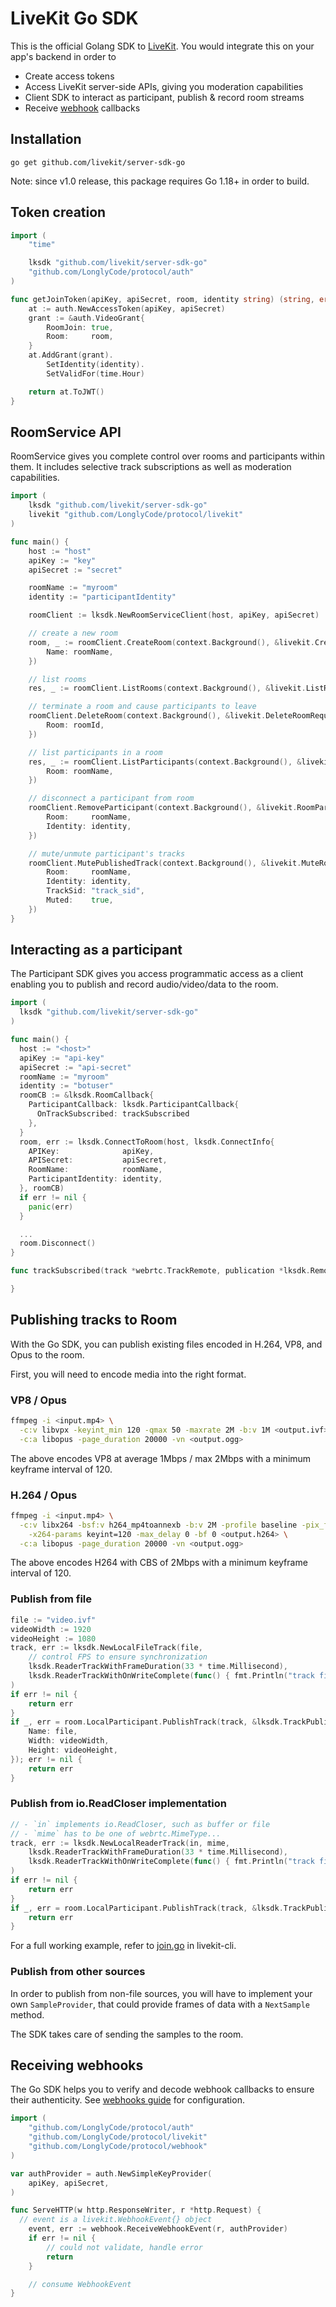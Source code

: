 # LiveKit Go SDK

This is the official Golang SDK to [LiveKit](https://docs.livekit.io). You would integrate this on your app's backend in order to

-   Create access tokens
-   Access LiveKit server-side APIs, giving you moderation capabilities
-   Client SDK to interact as participant, publish & record room streams
-   Receive [webhook](https://docs.livekit.io/guides/webhooks/) callbacks

## Installation

```shell
go get github.com/livekit/server-sdk-go
```

Note: since v1.0 release, this package requires Go 1.18+ in order to build.

## Token creation

```go
import (
	"time"

	lksdk "github.com/livekit/server-sdk-go"
	"github.com/LonglyCode/protocol/auth"
)

func getJoinToken(apiKey, apiSecret, room, identity string) (string, error) {
	at := auth.NewAccessToken(apiKey, apiSecret)
	grant := &auth.VideoGrant{
		RoomJoin: true,
		Room:     room,
	}
	at.AddGrant(grant).
		SetIdentity(identity).
		SetValidFor(time.Hour)

	return at.ToJWT()
}
```

## RoomService API

RoomService gives you complete control over rooms and participants within them. It includes selective track subscriptions as well as moderation capabilities.

```go
import (
	lksdk "github.com/livekit/server-sdk-go"
	livekit "github.com/LonglyCode/protocol/livekit"
)

func main() {
	host := "host"
	apiKey := "key"
	apiSecret := "secret"

	roomName := "myroom"
	identity := "participantIdentity"

    roomClient := lksdk.NewRoomServiceClient(host, apiKey, apiSecret)

    // create a new room
    room, _ := roomClient.CreateRoom(context.Background(), &livekit.CreateRoomRequest{
		Name: roomName,
	})

    // list rooms
    res, _ := roomClient.ListRooms(context.Background(), &livekit.ListRoomsRequest{})

    // terminate a room and cause participants to leave
    roomClient.DeleteRoom(context.Background(), &livekit.DeleteRoomRequest{
		Room: roomId,
	})

    // list participants in a room
    res, _ := roomClient.ListParticipants(context.Background(), &livekit.ListParticipantsRequest{
		Room: roomName,
	})

    // disconnect a participant from room
    roomClient.RemoveParticipant(context.Background(), &livekit.RoomParticipantIdentity{
		Room:     roomName,
		Identity: identity,
	})

    // mute/unmute participant's tracks
    roomClient.MutePublishedTrack(context.Background(), &livekit.MuteRoomTrackRequest{
		Room:     roomName,
		Identity: identity,
		TrackSid: "track_sid",
		Muted:    true,
	})
}
```

## Interacting as a participant

The Participant SDK gives you access programmatic access as a client enabling you to publish and record audio/video/data to the room.

```go
import (
  lksdk "github.com/livekit/server-sdk-go"
)

func main() {
  host := "<host>"
  apiKey := "api-key"
  apiSecret := "api-secret"
  roomName := "myroom"
  identity := "botuser"
  roomCB := &lksdk.RoomCallback{
	ParticipantCallback: lksdk.ParticipantCallback{
	  OnTrackSubscribed: trackSubscribed
  	},
  }
  room, err := lksdk.ConnectToRoom(host, lksdk.ConnectInfo{
  	APIKey:              apiKey,
  	APISecret:           apiSecret,
  	RoomName:            roomName,
  	ParticipantIdentity: identity,
  }, roomCB)
  if err != nil {
  	panic(err)
  }

  ...
  room.Disconnect()
}

func trackSubscribed(track *webrtc.TrackRemote, publication *lksdk.RemoteTrackPublication, rp *lksdk.RemoteParticipant) {

}
```

## Publishing tracks to Room

With the Go SDK, you can publish existing files encoded in H.264, VP8, and Opus to the room.

First, you will need to encode media into the right format.

### VP8 / Opus

```bash
ffmpeg -i <input.mp4> \
  -c:v libvpx -keyint_min 120 -qmax 50 -maxrate 2M -b:v 1M <output.ivf> \
  -c:a libopus -page_duration 20000 -vn <output.ogg>
```

The above encodes VP8 at average 1Mbps / max 2Mbps with a minimum keyframe interval of 120.

### H.264 / Opus

```bash
ffmpeg -i <input.mp4> \
  -c:v libx264 -bsf:v h264_mp4toannexb -b:v 2M -profile baseline -pix_fmt yuv420p \
    -x264-params keyint=120 -max_delay 0 -bf 0 <output.h264> \
  -c:a libopus -page_duration 20000 -vn <output.ogg>
```

The above encodes H264 with CBS of 2Mbps with a minimum keyframe interval of 120.

### Publish from file

```go
file := "video.ivf"
videoWidth := 1920
videoHeight := 1080
track, err := lksdk.NewLocalFileTrack(file,
	// control FPS to ensure synchronization
	lksdk.ReaderTrackWithFrameDuration(33 * time.Millisecond),
	lksdk.ReaderTrackWithOnWriteComplete(func() { fmt.Println("track finished") }),
)
if err != nil {
    return err
}
if _, err = room.LocalParticipant.PublishTrack(track, &lksdk.TrackPublicationOptions{
	Name: file,
	Width: videoWidth,
	Height: videoHeight,
}); err != nil {
    return err
}
```

### Publish from io.ReadCloser implementation

```go
// - `in` implements io.ReadCloser, such as buffer or file
// - `mime` has to be one of webrtc.MimeType...
track, err := lksdk.NewLocalReaderTrack(in, mime,
	lksdk.ReaderTrackWithFrameDuration(33 * time.Millisecond),
	lksdk.ReaderTrackWithOnWriteComplete(func() { fmt.Println("track finished") }),
)
if err != nil {
	return err
}
if _, err = room.LocalParticipant.PublishTrack(track, &lksdk.TrackPublicationOptions{}); err != nil {
    return err
}
```

For a full working example, refer to [join.go](https://github.com/livekit/livekit-cli/blob/main/cmd/livekit-cli/join.go) in livekit-cli.

### Publish from other sources

In order to publish from non-file sources, you will have to implement your own `SampleProvider`, that could provide frames of data with a `NextSample` method.

The SDK takes care of sending the samples to the room.

## Receiving webhooks

The Go SDK helps you to verify and decode webhook callbacks to ensure their authenticity.
See [webhooks guide](https://docs.livekit.io/guides/webhooks) for configuration.

```go
import (
	"github.com/LonglyCode/protocol/auth"
	"github.com/LonglyCode/protocol/livekit"
	"github.com/LonglyCode/protocol/webhook"
)

var authProvider = auth.NewSimpleKeyProvider(
	apiKey, apiSecret,
)

func ServeHTTP(w http.ResponseWriter, r *http.Request) {
  // event is a livekit.WebhookEvent{} object
	event, err := webhook.ReceiveWebhookEvent(r, authProvider)
	if err != nil {
		// could not validate, handle error
		return
	}

	// consume WebhookEvent
}
```
